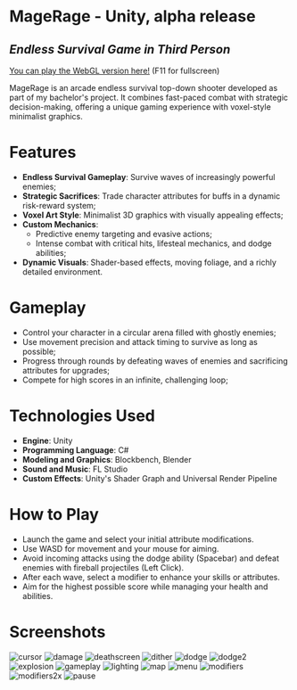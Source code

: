# MageRage - Unity, alpha release
## _Endless Survival Game in Third Person_

[You can play the WebGL version here!](https://raducot.github.io/MageRageUnity/)
(F11 for fullscreen)

MageRage is an arcade endless survival top-down shooter developed as part of my bachelor's project.
It combines fast-paced combat with strategic decision-making, offering a unique gaming experience with voxel-style minimalist graphics.

# Features

- **Endless Survival Gameplay**: Survive waves of increasingly powerful enemies;
- **Strategic Sacrifices**: Trade character attributes for buffs in a dynamic risk-reward system;
- **Voxel Art Style**: Minimalist 3D graphics with visually appealing effects;
- **Custom Mechanics**:
  - Predictive enemy targeting and evasive actions;
  - Intense combat with critical hits, lifesteal mechanics, and dodge abilities;
- **Dynamic Visuals**: Shader-based effects, moving foliage, and a richly detailed environment.

# Gameplay

- Control your character in a circular arena filled with ghostly enemies;
- Use movement precision and attack timing to survive as long as possible;
- Progress through rounds by defeating waves of enemies and sacrificing attributes for upgrades;
- Compete for high scores in an infinite, challenging loop;

# Technologies Used
- **Engine**: Unity
- **Programming Language**: C#
- **Modeling and Graphics**: Blockbench, Blender
- **Sound and Music**: FL Studio
- **Custom Effects**: Unity's Shader Graph and Universal Render Pipeline

# How to Play
- Launch the game and select your initial attribute modifications.
- Use WASD for movement and your mouse for aiming.
- Avoid incoming attacks using the dodge ability (Spacebar) and defeat enemies with fireball projectiles (Left Click).
- After each wave, select a modifier to enhance your skills or attributes.
- Aim for the highest possible score while managing your health and abilities.

# Screenshots
![cursor](https://github.com/RaduCot/MageRageUnity/blob/main/gitimages/cursor.png?raw=true)
![damage](https://github.com/RaduCot/MageRageUnity/blob/main/gitimages/damage.png?raw=true)
![deathscreen](https://github.com/RaduCot/MageRageUnity/blob/main/gitimages/deathscreen.png?raw=true)
![dither](https://github.com/RaduCot/MageRageUnity/blob/main/gitimages/dither.png?raw=true)
![dodge](https://github.com/RaduCot/MageRageUnity/blob/main/gitimages/dodge.png?raw=true)
![dodge2](https://github.com/RaduCot/MageRageUnity/blob/main/gitimages/dodge2.png?raw=true)
![explosion](https://github.com/RaduCot/MageRageUnity/blob/main/gitimages/explosion.png?raw=true)
![gameplay](https://github.com/RaduCot/MageRageUnity/blob/main/gitimages/gameplay.png?raw=true)
![lighting](https://github.com/RaduCot/MageRageUnity/blob/main/gitimages/lighting.png?raw=true)
![map](https://github.com/RaduCot/MageRageUnity/blob/main/gitimages/map.png?raw=true)
![menu](https://github.com/RaduCot/MageRageUnity/blob/main/gitimages/menu.png?raw=true)
![modifiers](https://github.com/RaduCot/MageRageUnity/blob/main/gitimages/modifiers.png?raw=true)
![modifiers2x](https://github.com/RaduCot/MageRageUnity/blob/main/gitimages/modifiers2x.png?raw=true)
![pause](https://github.com/RaduCot/MageRageUnity/blob/main/gitimages/pause.png?raw=true)
